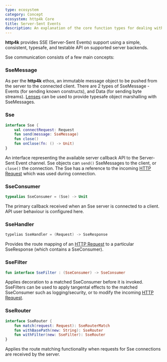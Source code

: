 ```yaml
---
type: ecosystem
category: Concept
ecosystem: http4k Core
title: Server-Sent Events
description: An explanation of the core function types for dealing with Server-Sent Events
---
```


**http4k** provides SSE (Server-Sent Events) support using a simple, consistent, typesafe, and testable API on supported server backends.

Sse communication consists of a few main concepts:

### SseMessage
As per the **http4k** ethos, an immutable message object to be pushed from the server to the connected client. There are 2 types of SseMessage - Events (for sending known constructs), and Data (for sending byte streams). [Lenses](/ecosystem/http4k/concepts/lens/) can be used to provide typesafe object marshalling with SseMessages. 

### Sse
```kotlin
interface Sse {
    val connectRequest: Request
    fun send(message: SseMessage)
    fun close()
    fun onClose(fn: () -> Unit)
}
```
An interface representing the available server callback API to the Server-Sent Event channel. Sse objects can `send()` SseMessages to the client, or `close()` the connection. The Sse has a reference to the incoming [HTTP Request](/ecosystem/http4k/concepts/http/) which was used during connection.

### SseConsumer
```kotlin
typealias SseConsumer = (Sse) -> Unit
```

The primary callback received when an Sse server is connected to a client. API user behaviour is configured here.

### SseHandler
```kotlin
typelias SseHandler = (Request) -> SseResponse
```

Provides the route mapping of an [HTTP Request](/ecosystem/http4k/concepts/http/) to a particular SseResponse (which contains a SseConsumer).

### SseFilter
```kotlin
fun interface SseFilter : (SseConsumer) -> SseConsumer
```

Applies decoration to a matched SseConsumer before it is invoked. SseFilters can be used to apply tangental effects to the matched SseConsumer such as logging/security, or to modify the incoming [HTTP Request](/ecosystem/http4k/concepts/http/).

### SseRouter
```kotlin
interface SseRouter {
    fun match(request: Request): SseRouterMatch
    fun withBasePath(new: String): SseRouter
    fun withFilter(new: SseFilter): SseRouter
}
```

Applies the route matching functionality when requests for Sse connections are received by the server.

